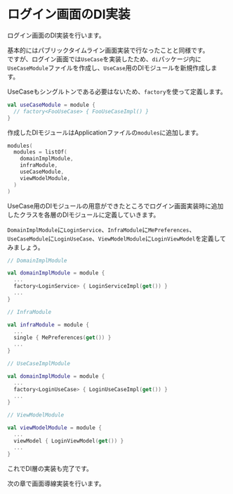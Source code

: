 # ログイン画面のDI実装
ログイン画面のDI実装を行います。  

基本的にはパブリックタイムライン画面実装で行なったことと同様です。  
ですが、ログイン画面では`UseCase`を実装したため、`di`パッケージ内に`UseCaseModule`ファイルを作成し、`UseCase`用のDIモジュールを新規作成します。  

UseCaseもシングルトンである必要はないため、`factory`を使って定義します。  

```Kotlin
val useCaseModule = module {
  // factory<FooUseCase> { FooUseCaseImpl() }
}
```

作成したDIモジュールはApplicationファイルの`modules`に追加します。  

```Kotlin
modules(
  modules = listOf(
    domainImplModule,
    infraModule,
    useCaseModule,
    viewModelModule,
  )
)
```

UseCase用のDIモジュールの用意ができたところでログイン画面実装時に追加したクラスを各層のDIモジュールに定義していきます。  

`DomainImplModule`に`LoginService`、`InfraModule`に`MePreferences`、`UseCaseModule`に`LoginUseCase`、`ViewModelModule`に`LoginViewModel`を定義してみましょう。  

```Kotlin
// DomainImplModule

val domainImplModule = module {
  ...
  factory<LoginService> { LoginServiceImpl(get()) }
  ...
}

// InfraModule

val infraModule = module {
  ...
  single { MePreferences(get()) }
  ...
}

// UseCaseImplModule

val domainImplModule = module {
  ...
  factory<LoginUseCase> { LoginUseCaseImpl(get()) }
  ...
}

// ViewModelModule

val viewModelModule = module {
  ...
  viewModel { LoginViewModel(get()) }
  ...
}
```

これでDI層の実装も完了です。  

次の章で画面導線実装を行います。  